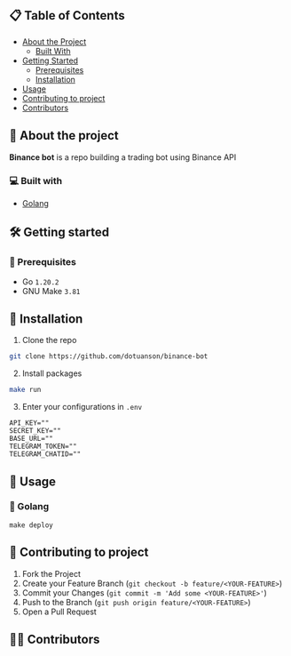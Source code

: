 ## 📋 Table of Contents

* [About the Project](#about-the-project)
  * [Built With](#built-with)
* [Getting Started](#getting-started)
  * [Prerequisites](#prerequisites)
  * [Installation](#installation)
* [Usage](#usage)
* [Contributing to project](#contributing-to-project)
* [Contributors](#contributors)

<h2 id="about-the-project"> 📑 About the project </h2>

**Binance bot** is a repo building a trading bot using Binance API

<h3 id="built-with"> 💻 Built with </h3>

* [Golang](https://go.dev)

<h2 id="getting-started"> 🛠 Getting started </h2>

<h3 id="prerequisites"> 📎 Prerequisites </h3>

- Go `1.20.2`
- GNU Make `3.81`

<h2 id="installation"> 📎 Installation </h2>

1. Clone the repo
```sh
git clone https://github.com/dotuanson/binance-bot
```
2. Install packages
```sh
make run
```
3. Enter your configurations in `.env`
```
API_KEY=""
SECRET_KEY=""
BASE_URL=""
TELEGRAM_TOKEN=""
TELEGRAM_CHATID=""
```

<h2 id="usage">  🤖 Usage </h2>

### 📌 Golang

```commandline
make deploy
```


<h2 id="contributing-to-project"> 👋 Contributing to project </h2>

1. Fork the Project
2. Create your Feature Branch (`git checkout -b feature/<YOUR-FEATURE>`)
3. Commit your Changes (`git commit -m 'Add some <YOUR-FEATURE>'`)
4. Push to the Branch (`git push origin feature/<YOUR-FEATURE>`)
5. Open a Pull Request

<h2 id="contributors"> 👨‍💻 Contributors </h2>
